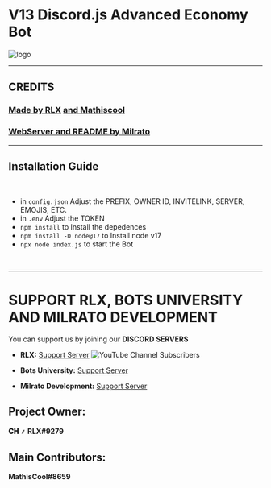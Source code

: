 # V13 Discord.js Advanced Economy Bot 
![logo](/main.jpg)

***
## CREDITS
### [**Made by RLX**](https://discord.com/invite/SN3mZPxjEW) [**and Mathiscool**](https://discord.io/botsuniversity)

### [**WebServer and README by Milrato**](https://support.milrato.eu)

***

## Installation Guide

<br/>

- in `config.json` Adjust the PREFIX, OWNER ID, INVITELINK, SERVER, EMOJIS, ETC.
- in `.env` Adjust the TOKEN
- `npm install` to Install the depedences
- `npm install -D node@17` to Install node v17
- `npx node index.js` to start the Bot

<br/>


***

# SUPPORT RLX, BOTS UNIVERSITY AND MILRATO DEVELOPMENT

You can support us by joining our **DISCORD SERVERS**
- **RLX:**
[Support Server](https://discord.com/invite/SN3mZPxjEW)
![YouTube Channel Subscribers](https://img.shields.io/youtube/channel/subscribers/UC3YKZAmjRJJMTUsYbhiAOAA?style=social)


- **Bots University:**
[Support Server](https://discord.io/botsuniversity)


- **Milrato Development:**
[Support Server](https://discord.gg/milrato)

## Project Owner:
**𝐂𝐇 ⸙ RLX#9279**


## Main Contributors:
**MathisCool#8659**
